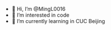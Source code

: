 - 👋 Hi, I’m @MingL0016
- 👀 I’m interested in code
- 🌱 I’m currently learning in CUC Beijing

<!---
MingL0016/MingL0016 is a ✨ special ✨ repository because its `README.md` (this file) appears on your GitHub profile.
You can click the Preview link to take a look at your changes.
--->
